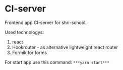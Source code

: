 # CI-server

Frontend app CI-server for shri-school.

Used technologys:
1. react
2. Hookrouter - as alternative lightweight react router
3. Formik for forms


For start app use this command:
`***yarn start***`

